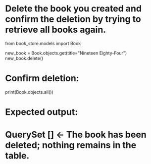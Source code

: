 # Delete the book you created and confirm the deletion by trying to retrieve all books again.
from book_store.models import Book

new_book = Book.objects.get(title="Nineteen Eighty-Four")
new_book.delete()

# Confirm deletion:
print(Book.objects.all())

# Expected output:
# QuerySet []  ← The book has been deleted; nothing remains in the table.
